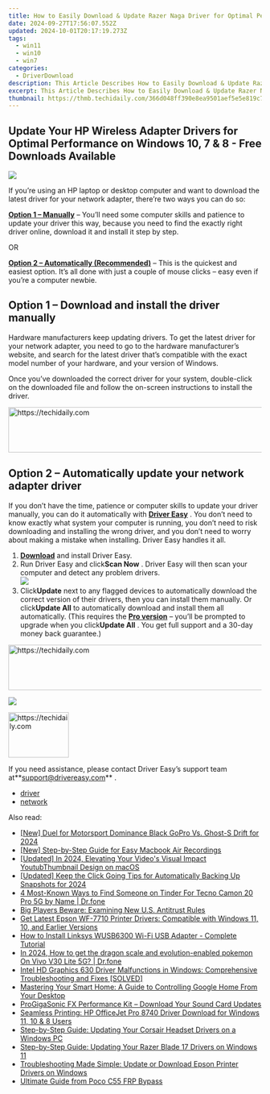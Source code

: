```yaml
---
title: How to Easily Download & Update Razer Naga Driver for Optimal Performance on Windows
date: 2024-09-27T17:56:07.552Z
updated: 2024-10-01T20:17:19.273Z
tags:
  - win11
  - win10
  - win7
categories:
  - DriverDownload
description: This Article Describes How to Easily Download & Update Razer Naga Driver for Optimal Performance on Windows
excerpt: This Article Describes How to Easily Download & Update Razer Naga Driver for Optimal Performance on Windows
thumbnail: https://thmb.techidaily.com/366d048ff390e8ea9501aef5e5e819c7e4080380cdd13cbf9ace19ed14365a41.jpg
---
```


## Update Your HP Wireless Adapter Drivers for Optimal Performance on Windows 10, 7 & 8 - Free Downloads Available

![](https://images.drivereasy.com/wp-content/uploads/2018/11/img_5bff60daf0b94.jpg)

 If you’re using an HP laptop or desktop computer and want to download the latest driver for your network adapter, there’re two ways you can do so:

[**Option 1 – Manually**](https://tools.techidaily.com/drivereasy/download/) – You’ll need some computer skills and patience to update your driver this way, because you need to find the exactly right driver online, download it and install it step by step.

OR

[**Option 2 – Automatically (Recommended)**](https://www.drivereasy.com/knowledge/hp-network-driver-download-for-windows-10-7-8/#o2) – This is the quickest and easiest option. It’s all done with just a couple of mouse clicks – easy even if you’re a computer newbie.

## Option 1 – Download and install the driver manually

 Hardware manufacturers keep updating drivers. To get the latest driver for your network adapter, you need to go to the hardware manufacturer’s website, and search for the latest driver that’s compatible with the exact model number of your hardware, and your version of Windows.

 Once you’ve downloaded the correct driver for your system, double-click on the downloaded file and follow the on-screen instructions to install the driver.

<!-- affiliate ads begin -->
<a href="https://aligracehair.sjv.io/c/5597632/1959764/19272" target="_top" id="1959764">
  <img src="//a.impactradius-go.com/display-ad/19272-1959764" border="0" alt="https://techidaily.com" width="728" height="90"/>
</a>
<img height="0" width="0" src="https://aligracehair.sjv.io/i/5597632/1959764/19272" style="position:absolute;visibility:hidden;" border="0" />
<!-- affiliate ads end -->

## Option 2 – Automatically update your network adapter driver

 If you don’t have the time, patience or computer skills to update your driver manually, you can do it automatically with **[Driver Easy](https://tools.techidaily.com/drivereasy/download/)**  . You don’t need to know exactly what system your computer is running, you don’t need to risk downloading and installing the wrong driver, and you don’t need to worry about making a mistake when installing. Driver Easy handles it all.

1. **[Download](https://tools.techidaily.com/drivereasy/download/)**  and install Driver Easy.
2. Run Driver Easy and click**Scan Now** . Driver Easy will then scan your computer and detect any problem drivers.  
![](https://images.drivereasy.com/wp-content/uploads/2018/11/img_5bff59d2428c6.jpg)
3. Click**Update** next to any flagged devices to automatically download the correct version of their drivers, then you can install them manually. Or click**Update All** to automatically download and install them all automatically. (This requires the **[Pro version](https://tools.techidaily.com/drivereasy/download/)**  – you’ll be prompted to upgrade when you click**Update All** . You get full support and a 30-day money back guarantee.)  

<!-- affiliate ads begin -->
<a href="https://ephamedtechinc.pxf.io/c/5597632/2137220/26400" target="_top" id="2137220">
  <img src="//a.impactradius-go.com/display-ad/26400-2137220" border="0" alt="https://techidaily.com" width="728" height="90"/>
</a>
<img height="0" width="0" src="https://ephamedtechinc.pxf.io/i/5597632/2137220/26400" style="position:absolute;visibility:hidden;" border="0" />
<!-- affiliate ads end -->

![](https://images.drivereasy.com/wp-content/uploads/2018/11/img_5bff59dfc13fd.jpg)

<!-- affiliate ads begin -->
<a href="https://aligracehair.sjv.io/c/5597632/2135362/19272" target="_top" id="2135362">
  <img src="//a.impactradius-go.com/display-ad/19272-2135362" border="0" alt="https://techidaily.com" width="120" height="90"/>
</a>
<img height="0" width="0" src="https://aligracehair.sjv.io/i/5597632/2135362/19272" style="position:absolute;visibility:hidden;" border="0" />
<!-- affiliate ads end -->

 If you need assistance, please contact Driver Easy’s support team at**<support@drivereasy.com>** .

* [driver](https://tools.techidaily.com/drivereasy/download/)
* [network](https://tools.techidaily.com/drivereasy/download/)

<ins class="adsbygoogle"
     style="display:block"
     data-ad-format="autorelaxed"
     data-ad-client="ca-pub-7571918770474297"
     data-ad-slot="1223367746"></ins>

<ins class="adsbygoogle"
     style="display:block"
     data-ad-client="ca-pub-7571918770474297"
     data-ad-slot="8358498916"
     data-ad-format="auto"
     data-full-width-responsive="true"></ins>

<span class="atpl-alsoreadstyle">Also read:</span>
<div><ul>
<li><a href="https://vp-tips.techidaily.com/new-duel-for-motorsport-dominance-black-gopro-vs-ghost-s-drift-for-2024/"><u>[New] Duel for Motorsport Dominance Black GoPro Vs. Ghost-S Drift for 2024</u></a></li>
<li><a href="https://screen-recording.techidaily.com/new-step-by-step-guide-for-easy-macbook-air-recordings/"><u>[New] Step-by-Step Guide for Easy Macbook Air Recordings</u></a></li>
<li><a href="https://youtube-web.techidaily.com/ed-in-2024-elevating-your-videos-visual-impact-youtubthumbnail-design-on-macos/"><u>[Updated] In 2024, Elevating Your Video's Visual Impact YoutubThumbnail Design on macOS</u></a></li>
<li><a href="https://snapchat-videos.techidaily.com/updated-keep-the-click-going-tips-for-automatically-backing-up-snapshots-for-2024/"><u>[Updated] Keep the Click Going Tips for Automatically Backing Up Snapshots for 2024</u></a></li>
<li><a href="https://location-social.techidaily.com/4-most-known-ways-to-find-someone-on-tinder-for-tecno-camon-20-pro-5g-by-name-drfone-by-drfone-virtual-android/"><u>4 Most-Known Ways to Find Someone on Tinder For Tecno Camon 20 Pro 5G by Name | Dr.fone</u></a></li>
<li><a href="https://facebook.techidaily.com/big-players-beware-examining-new-us-antitrust-rules/"><u>Big Players Beware: Examining New U.S. Antitrust Rules</u></a></li>
<li><a href="https://driver-download.techidaily.com/get-latest-epson-wf-7710-printer-drivers-compatible-with-windows-11-10-and-earlier-versions/"><u>Get Latest Epson WF-7710 Printer Drivers: Compatible with Windows 11, 10, and Earlier Versions</u></a></li>
<li><a href="https://driver-download.techidaily.com/how-to-install-linksys-wusb6300-wi-fi-usb-adapter-complete-tutorial/"><u>How to Install Linksys WUSB6300 Wi-Fi USB Adapter - Complete Tutorial</u></a></li>
<li><a href="https://change-location.techidaily.com/in-2024-how-to-get-the-dragon-scale-and-evolution-enabled-pokemon-on-vivo-v30-lite-5g-drfone-by-drfone-virtual-android/"><u>In 2024, How to get the dragon scale and evolution-enabled pokemon On Vivo V30 Lite 5G? | Dr.fone</u></a></li>
<li><a href="https://driver-download.techidaily.com/intel-hd-graphics-630-driver-malfunctions-in-windows-comprehensive-troubleshooting-and-fixes-solved/"><u>Intel HD Graphics 630 Driver Malfunctions in Windows: Comprehensive Troubleshooting and Fixes [SOLVED]</u></a></li>
<li><a href="https://tech-renaissance.techidaily.com/mastering-your-smart-home-a-guide-to-controlling-google-home-from-your-desktop/"><u>Mastering Your Smart Home: A Guide to Controlling Google Home From Your Desktop</u></a></li>
<li><a href="https://driver-download.techidaily.com/progigasonic-fx-performance-kit-download-your-sound-card-updates/"><u>ProGigaSonic FX Performance Kit – Download Your Sound Card Updates</u></a></li>
<li><a href="https://driver-download.techidaily.com/seamless-printing-hp-officejet-pro-8740-driver-download-for-windows-11-10-and-8-users/"><u>Seamless Printing: HP OfficeJet Pro 8740 Driver Download for Windows 11, 10 & 8 Users</u></a></li>
<li><a href="https://driver-download.techidaily.com/step-by-step-guide-updating-your-corsair-headset-drivers-on-a-windows-pc/"><u>Step-by-Step Guide: Updating Your Corsair Headset Drivers on a Windows PC</u></a></li>
<li><a href="https://driver-download.techidaily.com/step-by-step-guide-updating-your-razer-blade-17-drivers-on-windows-11/"><u>Step-by-Step Guide: Updating Your Razer Blade 17 Drivers on Windows 11</u></a></li>
<li><a href="https://driver-download.techidaily.com/troubleshooting-made-simple-update-or-download-epson-printer-drivers-on-windows/"><u>Troubleshooting Made Simple: Update or Download Epson Printer Drivers on Windows</u></a></li>
<li><a href="https://bypass-frp.techidaily.com/ultimate-guide-from-poco-c55-frp-bypass-by-drfone-android/"><u>Ultimate Guide from Poco C55 FRP Bypass</u></a></li>
</ul></div>

